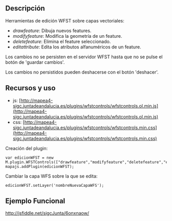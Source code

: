 ## Descripción

Herramientas de edición WFST sobre capas vectoriales:
- *drawfeature*: Dibuja nuevos features.
- *modifyfeature*: Modifica la geometría de un feature.
- *deletefeature*: Elimina el feature seleccionado.
- *editattribute*: Edita los atributos alfanuméricos de un feature.

Los cambios no se persisten en el servidor WFST hasta que no se pulse el botón de 'guardar cambios'.

Los cambios no persistidos pueden deshacerse con el botón 'deshacer'.

## Recursos y uso

- js: [http://mapea4-sigc.juntadeandalucia.es/plugins/wfstcontrols/wfstcontrols.ol.min.js](http://mapea4-sigc.juntadeandalucia.es/plugins/wfstcontrols/wfstcontrols.ol.min.js)
- css: [http://mapea4-sigc.juntadeandalucia.es/plugins/wfstcontrols/wfstcontrols.min.css](http://mapea4-sigc.juntadeandalucia.es/plugins/wfstcontrols/wfstcontrols.min.css)

Creación del plugin:
```
var edicionWFST = new M.plugin.WFSTControls(["drawfeature","modifyfeature","deletefeature","editattribute"],'nombreCapaWFS';
mapajs.addPlugin(edicionWFST);
```
Cambiar la capa WFS sobre la que se edita:
```
edicionWFST.setLayer('nombreNuevaCapaWFS');
```
## Ejemplo Funcional

http://jsfiddle.net/sigcJunta/6onxnaow/
